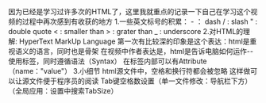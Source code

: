 因为已经是学习过许多次的HTML了，这里我就重点的记录一下自己在学习这个视频的过程中再次感到有收获的地方
1.一些英文标号的积累：
    - ： dash
    / : slash
    " : double quote
    < : smaller than
    > : grater than
    _ : underscore
2.对HTML的理解:
    HyperText MarkUp Language
    第一次有比较深的印象是这个表达：html是重视语义的语言，同时也是骨架
    在视频中作者表达是，html是告诉电脑如何运作--使用标签，同时遵循语法（Syntax）
    在标签内部可以有Attribute（name："value"）
3.小细节
    html源文件中，空格和换行符都会被忽略
    这样做可以让源文件便于程序员的阅读
    Tab键空格数设置（单一文件修改：导航栏下方）（全局应用：设置中搜索TabSize）